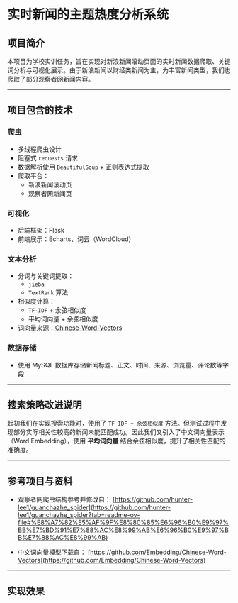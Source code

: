 # 实时新闻的主题热度分析系统

##  项目简介

本项目为学校实训任务，旨在实现对新浪新闻滚动页面的实时新闻数据爬取、关键词分析与可视化展示。由于新浪新闻以财经类新闻为主，为丰富新闻类型，我们也爬取了部分观察者网新闻内容。

---

##  项目包含的技术

###  爬虫
- 多线程爬虫设计
- 阻塞式 `requests` 请求
- 数据解析使用 `BeautifulSoup` + 正则表达式提取
- 爬取平台：
  - 新浪新闻滚动页
  - 观察者网新闻页

###  可视化
- 后端框架：Flask
- 前端展示：Echarts、词云（WordCloud）

###  文本分析
- 分词与关键词提取：
  - `jieba`
  - `TextRank` 算法
- 相似度计算：
  - `TF-IDF` + 余弦相似度
  - 平均词向量 + 余弦相似度
- 词向量来源：[Chinese-Word-Vectors](https://github.com/Embedding/Chinese-Word-Vectors)

###  数据存储
- 使用 MySQL 数据库存储新闻标题、正文、时间、来源、浏览量、评论数等字段

---

##  搜索策略改进说明

起初我们在实现搜索功能时，使用了 `TF-IDF + 余弦相似度` 方法。但测试过程中发现部分实际相关性较高的新闻未能匹配成功。因此我们又引入了中文词向量表示（Word Embedding），使用 **平均词向量** 结合余弦相似度，提升了相关性匹配的准确度。

---

##  参考项目与资料

- 观察者网爬虫结构参考并修改自：
  [https://github.com/hunter-lee1/guanchazhe_spider](https://github.com/hunter-lee1/guanchazhe_spider?tab=readme-ov-file#%E8%A7%82%E5%AF%9F%E8%80%85%E6%96%B0%E9%97%BB%E7%BD%91%E7%88%AC%E8%99%AB%E6%96%B0%E9%97%BB%E7%88%AC%E8%99%AB)

- 中文词向量模型下载自：
  [https://github.com/Embedding/Chinese-Word-Vectors](https://github.com/Embedding/Chinese-Word-Vectors)

---

##  实现效果

